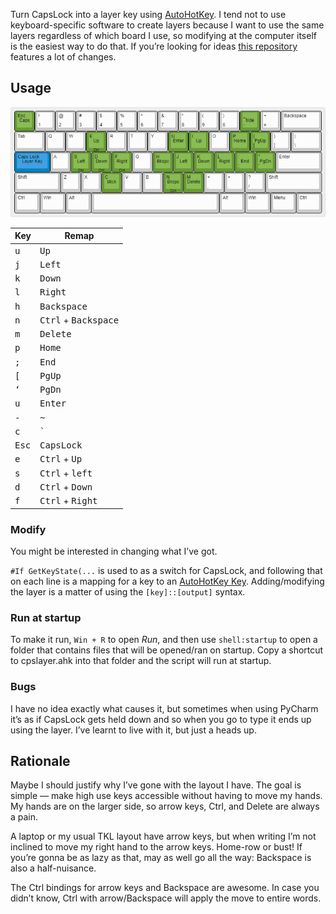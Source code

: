 Turn CapsLock into a layer key using [AutoHotKey](https://www.autohotkey.com/). I tend not to use keyboard-specific software to create layers because I want to use the same layers regardless of which board I use, so modifying at the computer itself is the easiest way to do that. If you’re looking for ideas [this repository](https://github.com/stevep99/keyboard-tweaks) features a lot of changes.

## Usage

![keyboard-layout](capslock-layer-autohotkey.png)

| Key          | Remap                    |
|--------------|--------------------------|
| <kbd>u</kbd> |<kbd>Up</kbd>                          |
| <kbd>j</kbd> | <kbd>Left</kbd>        |
| <kbd>k</kbd> | <kbd>Down</kbd>        |
| <kbd>l</kbd> | <kbd>Right</kbd> |
| <kbd>h</kbd> | <kbd>Backspace</kbd> |
| <kbd>n</kbd> | <kbd>Ctrl</kbd> + <kbd>Backspace</kbd> |
| <kbd>m</kbd> | <kbd>Delete</kbd>      |
| <kbd>p</kbd> | <kbd>Home</kbd> |
| <kbd>;</kbd> | <kbd>End</kbd> |
| <kbd>[</kbd> | <kbd>PgUp</kbd>        |
| <kbd>‘</kbd> | <kbd>PgDn</kbd>       |
| <kbd>u</kbd> | <kbd>Enter</kbd>      |
| <kbd>-</kbd> | <kbd>~</kbd> |
| <kbd>c</kbd> | <kbd>`</kbd> |
| <kbd>Esc</kbd> | <kbd>CapsLock</kbd> |
| <kbd>e</kbd> | <kbd>Ctrl</kbd> + <kbd>Up</kbd> |
| <kbd>s</kbd> | <kbd>Ctrl</kbd> + <kbd>left</kbd> |
| <kbd>d</kbd> | <kbd>Ctrl</kbd> + <kbd>Down</kbd> |
| <kbd>f</kbd> | <kbd>Ctrl</kbd> + <kbd>Right</kbd> |

### Modify

You might be interested in changing what I’ve got.

`#If GetKeyState(...` is used to as a switch for CapsLock, and following that on each line is a mapping for a key to an [AutoHotKey Key](https://www.autohotkey.com/docs/v1/KeyList.htm).  Adding/modifying the layer is a matter of using the `[key]::[output]` syntax.

### Run at startup

To make it run, `Win + R` to open *Run*, and then use `shell:startup` to open a folder that contains files that will be opened/ran on startup. Copy a shortcut to cpslayer.ahk into that folder and the script will run at startup.

### Bugs

I have no idea exactly what causes it, but sometimes when using PyCharm it’s as if CapsLock gets held down and so when you go to type it ends up using the layer. I’ve learnt to live with it, but just a heads up.

## Rationale

Maybe I should justify why I’ve gone with the layout I have. The goal is simple — make high use keys accessible without having to move my hands. My hands are on the larger side, so arrow keys, Ctrl, and Delete are always a pain.

A laptop or my usual TKL layout have arrow keys, but when writing I’m not inclined to move my right hand to the arrow keys. Home-row or bust! If you’re gonna be as lazy as that, may as well go all the way: Backspace is also a half-nuisance.

The Ctrl bindings for arrow keys and Backspace are awesome. In case you didn’t know, Ctrl with arrow/Backspace will apply the move to entire words.